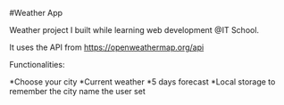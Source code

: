#Weather App
<p>Weather project I built while learning web development @IT School.</p>

It uses the API from https://openweathermap.org/api

Functionalities:

*Choose your city
*Current weather
*5 days forecast
*Local storage to remember the city name the user set
